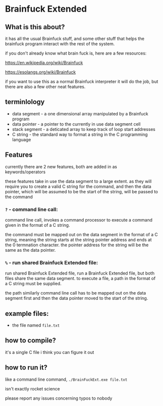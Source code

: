 # Brainfuck Extended

## What is this about?

it has all the usual Brainfuck stuff, and some other stuff that helps the brainfuck program interact with the rest of the system.

if you don't already know what brain fuck is, here are a few resources:

  https://en.wikipedia.org/wiki/Brainfuck
  
  https://esolangs.org/wiki/Brainfuck

if you want to use this as a normal Brainfuck interpreter it will do the job, but there are also a few other neat features.

## terminlology

* data segment - a one dimensional array manipulated by a Brainfuck program
* data pointer - a pointer to the currently in use data segment cell
* stack segment - a deticated array to keep track of loop start addresses
* C string - the standard way to format a string in the C programming language

## Features

currently there are 2 new features, both are added in as keywords/operators

these features take in use the data segment to a large extent.
as they will require you to create a valid C string for the command, and then the data pointer, which will be assumed to be the start of the string, will be passed to the command

### `?` - command line call:

command line call, invokes a command processor to execute a command given in the format of a C string.

the command must be mapped out on the data segment in the format of a C string, meaning the string starts at the string pointer address and ends at the 0 termnation character.
the pointer address for the string will be the same as the data pointer.

### `%` - run shared Brainfuck Extended file:

run shared Brainfuck Extended file, run a Brainfuck Extended file, but both files share the same data segment. to execute a file, a path in the format of a C string must be supplied.

the path similarly command line call has to be mapped out on the data segment first and then the data pointer moved to the start of the string.

## example files:

* the file named `file.txt`

## how to compile?

it's a single C file i think you can figure it out

## how to run it?

like a command line command, `./BrainFuckExt.exe file.txt`

isn't exactly rocket science

please report any issues concerning typos to nobody
